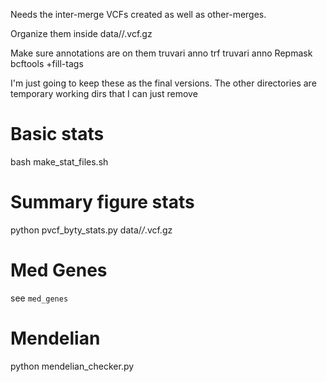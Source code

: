 Needs the inter-merge VCFs created as well as other-merges.

Organize them inside data/<reference>/<program>.vcf.gz

Make sure annotations are on them
truvari anno trf
truvari anno Repmask
bcftools +fill-tags

I'm just going to keep these as the final versions. The other directories are temporary working dirs that I can just
remove

# Basic stats
bash make_stat_files.sh

# Summary figure stats
python pvcf_byty_stats.py data/*/*.vcf.gz


# Med Genes
see `med_genes`

# Mendelian
python mendelian_checker.py
